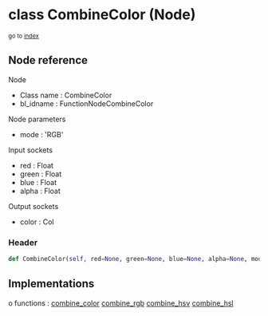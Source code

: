 # class CombineColor (Node)

<sub>go to [index](/docs/index.md)</sub>

## Node reference

Node
 - Class name : CombineColor
 - bl_idname : FunctionNodeCombineColor

Node parameters
 - mode : 'RGB'

Input sockets
 - red : Float
 - green : Float
 - blue : Float
 - alpha : Float

Output sockets
 - color : Col

### Header

``` python
def CombineColor(self, red=None, green=None, blue=None, alpha=None, mode='RGB', node_label=None, node_color=None):
```

## Implementations

o functions : [combine_color](/docs/GeoNodes_classes/GLOBAL.md#combine_color) [combine_rgb](/docs/GeoNodes_classes/GLOBAL.md#combine_rgb) [combine_hsv](/docs/GeoNodes_classes/GLOBAL.md#combine_hsv) [combine_hsl](/docs/GeoNodes_classes/GLOBAL.md#combine_hsl)


